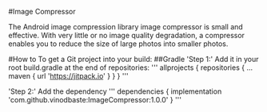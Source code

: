 #Image Compressor

The Android image compression library image compressor is small and effective. With very little or no image quality degradation, a compressor enables you to reduce the size of large photos into smaller photos.

#How to
To get a Git project into your build:
##Gradle
'Step 1:' Add it in your root build.gradle at the end of repositories:
'''
allprojects {
		repositories {
			...
			maven { url 'https://jitpack.io' }
		}
	}
'''

'Step 2:' Add the dependency
'''
dependencies {
	        implementation 'com.github.vinodbaste:ImageCompressor:1.0.0'
	}
'''

